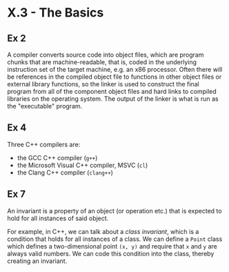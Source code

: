 X.3 - The Basics
================
Ex 2
----
A compiler converts source code into object files, which are program chunks that are machine-readable, that is, coded in the underlying instruction set of the target machine, e.g. an x86 processor. Often there will be references in the compiled object file to functions in other object files or external library functions, so the linker is used to construct the final program from all of the component object files and hard links to compiled libraries on the operating system. The output of the linker is what is run as the "executable" program.

Ex 4
----
Three C++ compilers are:
* the GCC C++ compiler (`g++`)
* the Microsoft Visual C++ compiler, MSVC (`cl`)
* the Clang C++ compiler (`clang++`)

Ex 7
----
An invariant is a property of an object (or operation etc.) that is expected to hold for all instances of said object.

For example, in C++, we can talk about a *class invariant*, which is a condition that holds for all instances of a class. We can define a `Point` class which defines a two-dimensional point `(x, y)` and require that `x` and `y` are always valid numbers. We can code this condition into the class, thereby creating an invariant.
